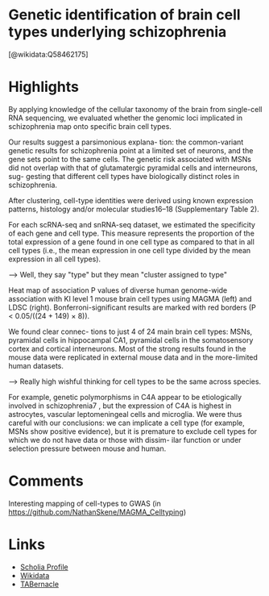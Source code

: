 
Genetic identification of brain cell types underlying schizophrenia
===================================================================
  
  [@wikidata:Q58462175]  

# Highlights

By applying knowledge of the cellular taxonomy of the brain from single-cell RNA sequencing, we evaluated whether the genomic loci implicated in schizophrenia map onto specific brain cell types.

Our results suggest a parsimonious explana- tion: the common-variant genetic results for schizophrenia point at a limited set of neurons, and the gene sets point to the same cells. The genetic risk associated with MSNs did not overlap with that of glutamatergic pyramidal cells and interneurons, sug- gesting that different cell types have biologically distinct roles in schizophrenia.

After clustering, cell-type identities were derived using known expression patterns, histology and/or molecular studies16–18 (Supplementary Table 2).

For each scRNA-seq and snRNA-seq dataset, we estimated the specificity of each gene and cell
type. This measure represents
the proportion of the total expression of a gene found in one cell type as compared to that in all cell types (i.e., the mean expression in one cell type divided by the mean expression in all cell types).

--> Well, they say "type" but they mean "cluster assigned to type"

Heat map of association P values of diverse human genome-wide association with KI level 1 mouse brain cell types using MAGMA (left) and LDSC (right). Bonferroni-significant results are marked with red borders (P < 0.05/((24 + 149) × 8)).

We found clear connec- tions to just 4 of 24 main brain cell types: MSNs, pyramidal cells in hippocampal CA1, pyramidal cells in the somatosensory cortex and cortical interneurons. Most of the strong results found in the mouse data were replicated in external mouse data and in the more-limited human datasets.

--> Really high wishful thinking for cell types to be the same across species.

For example, genetic polymorphisms in C4A appear to be etiologically involved in schizophrenia7
, but the expression of C4A is
highest in astrocytes, vascular leptomeningeal cells and microglia. We were thus careful with our conclusions: we can implicate a cell type (for example, MSNs show positive evidence), but it is premature to exclude cell types for which we do not have data or those with dissim- ilar function or under selection pressure between mouse and human.

# Comments

Interesting mapping of cell-types to GWAS (in <https://github.com/NathanSkene/MAGMA_Celltyping>)

# Links
  
 * [Scholia Profile](https://scholia.toolforge.org/work/Q58462175)  
 * [Wikidata](https://www.wikidata.org/wiki/Q58462175)  
 * [TABernacle](https://tabernacle.toolforge.org/?#/tab/manual/Q58462175/P921%3BP4510)  
